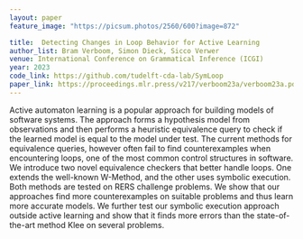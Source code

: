 ```yaml
---
layout: paper
feature_image: "https://picsum.photos/2560/600?image=872"

title:  Detecting Changes in Loop Behavior for Active Learning
author_list: Bram Verboom, Simon Dieck, Sicco Verwer
venue: International Conference on Grammatical Inference (ICGI)
year: 2023
code_link: https://github.com/tudelft-cda-lab/SymLoop
paper_link: https://proceedings.mlr.press/v217/verboom23a/verboom23a.pdf
---
```


Active automaton learning is a popular approach for building models of software systems. The approach forms a hypothesis model from observations and then performs a heuristic equivalence query to check if the learned model is equal to the model under test.
The current methods for equivalence queries, however often fail to find counterexamples when encountering loops, one of the most common control structures in software. We introduce two novel equivalence checkers that better handle loops. One extends the well-known W-Method, and the other uses symbolic execution. Both methods are tested on RERS challenge problems. We show that our approaches find more counterexamples on suitable problems and thus learn more accurate models. We further test our symbolic execution approach outside active learning and show that it finds more errors than the state-of-the-art method Klee on several problems.